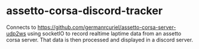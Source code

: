 # assetto-corsa-discord-tracker
Connects to https://github.com/germanrcuriel/assetto-corsa-server-udp2ws using socketIO to record
realtime laptime data from an assetto corsa server. That data is then processed and displayed in a
discord server.